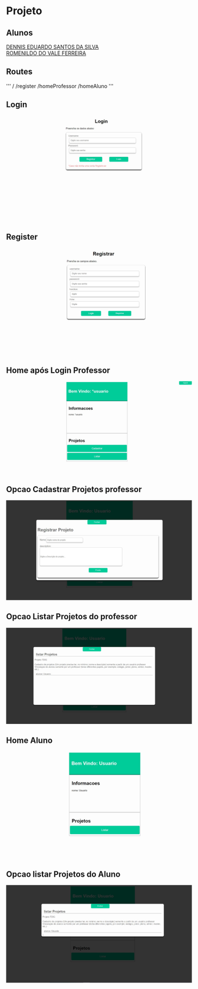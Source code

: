 # Projeto

## Alunos
   [DENNIS EDUARDO SANTOS DA SILVA](https://github.com/Dennis-Eduardo)   
   [ROMENILDO DO VALE FERREIRA](https://github.com/Romenildo)


## Routes
   '''
    /
    /register
    /homeProfessor
    /homeAluno
 '''

## Login 
![](https://github.com/Romenildo/Projeto-TDIG/blob/master/imgsGit/login.JPG)

## Register
![](https://github.com/Romenildo/Projeto-TDIG/blob/master/imgsGit/register.JPG)

## Home após Login Professor
![](https://github.com/Romenildo/Projeto-TDIG/blob/master/imgsGit/home.JPG)
## Opcao Cadastrar Projetos professor
![](https://github.com/Romenildo/Projeto-TDIG/blob/master/imgsGit/cadastrarProjetos.JPG)
## Opcao Listar Projetos do professor
![](https://github.com/Romenildo/Projeto-TDIG/blob/master/imgsGit/listarProjetos.JPG)

## Home Aluno
![](https://github.com/Romenildo/Projeto-TDIG/blob/master/imgsGit/homeAluno.JPG)
## Opcao listar Projetos do Aluno
![](https://github.com/Romenildo/Projeto-TDIG/blob/master/imgsGit/listarProjetosAluno.JPG)